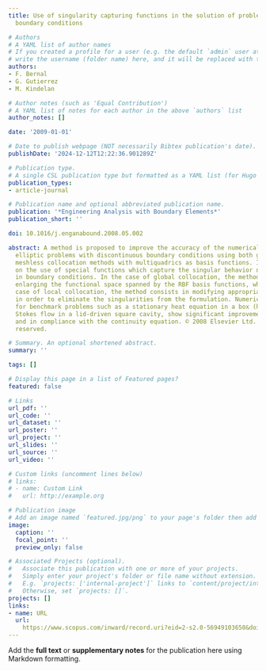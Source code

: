 ```yaml
---
title: Use of singularity capturing functions in the solution of problems with discontinuous
  boundary conditions

# Authors
# A YAML list of author names
# If you created a profile for a user (e.g. the default `admin` user at `content/authors/admin/`), 
# write the username (folder name) here, and it will be replaced with their full name and linked to their profile.
authors:
- F. Bernal
- G. Gutierrez
- M. Kindelan

# Author notes (such as 'Equal Contribution')
# A YAML list of notes for each author in the above `authors` list
author_notes: []

date: '2009-01-01'

# Date to publish webpage (NOT necessarily Bibtex publication's date).
publishDate: '2024-12-12T12:22:36.901289Z'

# Publication type.
# A single CSL publication type but formatted as a YAML list (for Hugo requirements).
publication_types:
- article-journal

# Publication name and optional abbreviated publication name.
publication: '*Engineering Analysis with Boundary Elements*'
publication_short: ''

doi: 10.1016/j.enganabound.2008.05.002

abstract: A method is proposed to improve the accuracy of the numerical solution of
  elliptic problems with discontinuous boundary conditions using both global and local
  meshless collocation methods with multiquadrics as basis functions. It is based
  on the use of special functions which capture the singular behavior near discontinuities
  in boundary conditions. In the case of global collocation, the method consists in
  enlarging the functional space spanned by the RBF basis functions, while in the
  case of local collocation, the method consists in modifying appropriately the problem
  in order to eliminate the singularities from the formulation. Numerical results
  for benchmark problems such as a stationary heat equation in a box (harmonic) and
  Stokes flow in a lid-driven square cavity, show significant improvements in accuracy
  and in compliance with the continuity equation. © 2008 Elsevier Ltd. All rights
  reserved.

# Summary. An optional shortened abstract.
summary: ''

tags: []

# Display this page in a list of Featured pages?
featured: false

# Links
url_pdf: ''
url_code: ''
url_dataset: ''
url_poster: ''
url_project: ''
url_slides: ''
url_source: ''
url_video: ''

# Custom links (uncomment lines below)
# links:
# - name: Custom Link
#   url: http://example.org

# Publication image
# Add an image named `featured.jpg/png` to your page's folder then add a caption below.
image:
  caption: ''
  focal_point: ''
  preview_only: false

# Associated Projects (optional).
#   Associate this publication with one or more of your projects.
#   Simply enter your project's folder or file name without extension.
#   E.g. `projects: ['internal-project']` links to `content/project/internal-project/index.md`.
#   Otherwise, set `projects: []`.
projects: []
links:
- name: URL
  url: 
    https://www.scopus.com/inward/record.uri?eid=2-s2.0-56949103650&doi=10.1016%2fj.enganabound.2008.05.002&partnerID=40&md5=044ad80158a73c7a335cd8b9e14a8d34
---
```


Add the **full text** or **supplementary notes** for the publication here using Markdown formatting.
